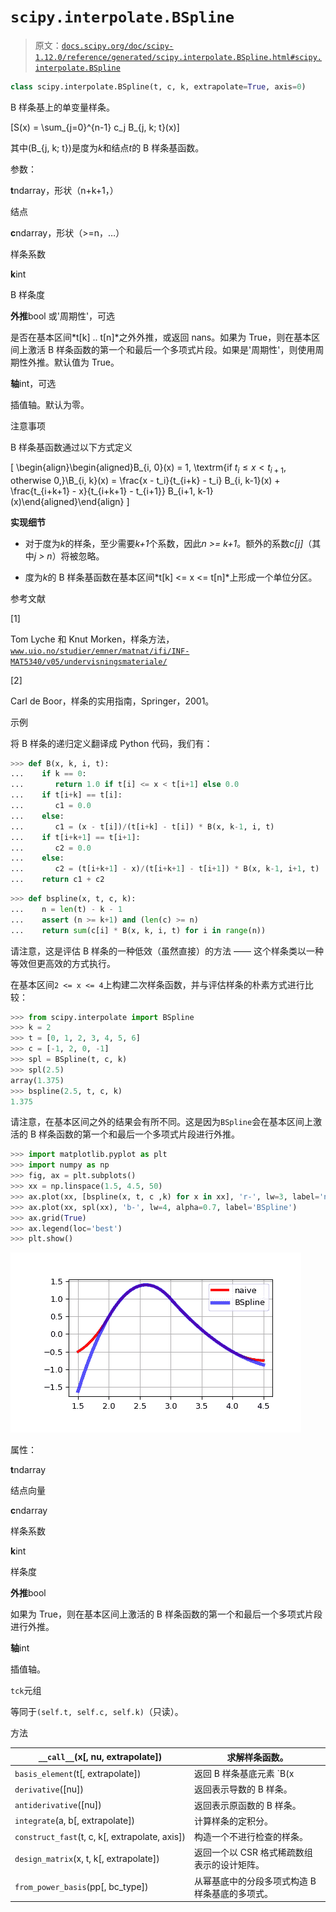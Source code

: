 # `scipy.interpolate.BSpline`

> 原文：[`docs.scipy.org/doc/scipy-1.12.0/reference/generated/scipy.interpolate.BSpline.html#scipy.interpolate.BSpline`](https://docs.scipy.org/doc/scipy-1.12.0/reference/generated/scipy.interpolate.BSpline.html#scipy.interpolate.BSpline)

```py
class scipy.interpolate.BSpline(t, c, k, extrapolate=True, axis=0)
```

B 样条基上的单变量样条。

\[S(x) = \sum_{j=0}^{n-1} c_j B_{j, k; t}(x)\]

其中\(B_{j, k; t}\)是度为*k*和结点*t*的 B 样条基函数。

参数：

**t**ndarray，形状（n+k+1，）

结点

**c**ndarray，形状（>=n，…）

样条系数

**k**int

B 样条度

**外推**bool 或'周期性'，可选

是否在基本区间*t[k] .. t[n]*之外外推，或返回 nans。如果为 True，则在基本区间上激活 B 样条函数的第一个和最后一个多项式片段。如果是'周期性'，则使用周期性外推。默认值为 True。

**轴**int，可选

插值轴。默认为零。

注意事项

B 样条基函数通过以下方式定义

\[ \begin{align}\begin{aligned}B_{i, 0}(x) = 1, \textrm{if $t_i \le x < t_{i+1}$, otherwise $0$,}\\B_{i, k}(x) = \frac{x - t_i}{t_{i+k} - t_i} B_{i, k-1}(x) + \frac{t_{i+k+1} - x}{t_{i+k+1} - t_{i+1}} B_{i+1, k-1}(x)\end{aligned}\end{align} \]

**实现细节**

+   对于度为*k*的样条，至少需要*k+1*个系数，因此*n >= k+1*。额外的系数*c[j]*（其中*j > n*）将被忽略。

+   度为*k*的 B 样条基函数在基本区间*t[k] <= x <= t[n]*上形成一个单位分区。

参考文献

[1]

Tom Lyche 和 Knut Morken，样条方法，[`www.uio.no/studier/emner/matnat/ifi/INF-MAT5340/v05/undervisningsmateriale/`](http://www.uio.no/studier/emner/matnat/ifi/INF-MAT5340/v05/undervisningsmateriale/)

[2]

Carl de Boor，样条的实用指南，Springer，2001。

示例

将 B 样条的递归定义翻译成 Python 代码，我们有：

```py
>>> def B(x, k, i, t):
...    if k == 0:
...       return 1.0 if t[i] <= x < t[i+1] else 0.0
...    if t[i+k] == t[i]:
...       c1 = 0.0
...    else:
...       c1 = (x - t[i])/(t[i+k] - t[i]) * B(x, k-1, i, t)
...    if t[i+k+1] == t[i+1]:
...       c2 = 0.0
...    else:
...       c2 = (t[i+k+1] - x)/(t[i+k+1] - t[i+1]) * B(x, k-1, i+1, t)
...    return c1 + c2 
```

```py
>>> def bspline(x, t, c, k):
...    n = len(t) - k - 1
...    assert (n >= k+1) and (len(c) >= n)
...    return sum(c[i] * B(x, k, i, t) for i in range(n)) 
```

请注意，这是评估 B 样条的一种低效（虽然直接）的方法 —— 这个样条类以一种等效但更高效的方式执行。

在基本区间`2 <= x <= 4`上构建二次样条函数，并与评估样条的朴素方式进行比较：

```py
>>> from scipy.interpolate import BSpline
>>> k = 2
>>> t = [0, 1, 2, 3, 4, 5, 6]
>>> c = [-1, 2, 0, -1]
>>> spl = BSpline(t, c, k)
>>> spl(2.5)
array(1.375)
>>> bspline(2.5, t, c, k)
1.375 
```

请注意，在基本区间之外的结果会有所不同。这是因为`BSpline`会在基本区间上激活的 B 样条函数的第一个和最后一个多项式片段进行外推。

```py
>>> import matplotlib.pyplot as plt
>>> import numpy as np
>>> fig, ax = plt.subplots()
>>> xx = np.linspace(1.5, 4.5, 50)
>>> ax.plot(xx, [bspline(x, t, c ,k) for x in xx], 'r-', lw=3, label='naive')
>>> ax.plot(xx, spl(xx), 'b-', lw=4, alpha=0.7, label='BSpline')
>>> ax.grid(True)
>>> ax.legend(loc='best')
>>> plt.show() 
```

![../../_images/scipy-interpolate-BSpline-1.png](img/35974de5d7329021d7c0ef09e2988db7.png)

属性：

**t**ndarray

结点向量

**c**ndarray

样条系数

**k**int

样条度

**外推**bool

如果为 True，则在基本区间上激活的 B 样条函数的第一个和最后一个多项式片段进行外推。

**轴**int

插值轴。

`tck`元组

等同于`(self.t, self.c, self.k)`（只读）。

方法

| `__call__`(x[, nu, extrapolate]) | 求解样条函数。 |
| --- | --- |
| `basis_element`(t[, extrapolate]) | 返回 B 样条基底元素 `B(x | t[0], ..., t[k+1])`。 |
| `derivative`([nu]) | 返回表示导数的 B 样条。 |
| `antiderivative`([nu]) | 返回表示原函数的 B 样条。 |
| `integrate`(a, b[, extrapolate]) | 计算样条的定积分。 |
| `construct_fast`(t, c, k[, extrapolate, axis]) | 构造一个不进行检查的样条。 |
| `design_matrix`(x, t, k[, extrapolate]) | 返回一个以 CSR 格式稀疏数组表示的设计矩阵。 |
| `from_power_basis`(pp[, bc_type]) | 从幂基底中的分段多项式构造 B 样条基底的多项式。 |

